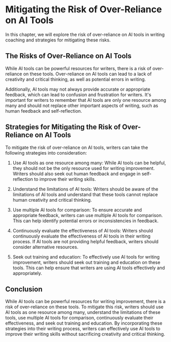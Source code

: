 Mitigating the Risk of Over-Reliance on AI Tools
=======================================================================================================

In this chapter, we will explore the risk of over-reliance on AI tools in writing coaching and strategies for mitigating these risks.

The Risks of Over-Reliance on AI Tools
--------------------------------------

While AI tools can be powerful resources for writers, there is a risk of over-reliance on these tools. Over-reliance on AI tools can lead to a lack of creativity and critical thinking, as well as potential errors in writing.

Additionally, AI tools may not always provide accurate or appropriate feedback, which can lead to confusion and frustration for writers. It's important for writers to remember that AI tools are only one resource among many and should not replace other important aspects of writing, such as human feedback and self-reflection.

Strategies for Mitigating the Risk of Over-Reliance on AI Tools
---------------------------------------------------------------

To mitigate the risk of over-reliance on AI tools, writers can take the following strategies into consideration:

1. Use AI tools as one resource among many: While AI tools can be helpful, they should not be the only resource used for writing improvement. Writers should also seek out human feedback and engage in self-reflection to improve their writing skills.

2. Understand the limitations of AI tools: Writers should be aware of the limitations of AI tools and understand that these tools cannot replace human creativity and critical thinking.

3. Use multiple AI tools for comparison: To ensure accurate and appropriate feedback, writers can use multiple AI tools for comparison. This can help identify potential errors or inconsistencies in feedback.

4. Continuously evaluate the effectiveness of AI tools: Writers should continuously evaluate the effectiveness of AI tools in their writing process. If AI tools are not providing helpful feedback, writers should consider alternative resources.

5. Seek out training and education: To effectively use AI tools for writing improvement, writers should seek out training and education on these tools. This can help ensure that writers are using AI tools effectively and appropriately.

Conclusion
----------

While AI tools can be powerful resources for writing improvement, there is a risk of over-reliance on these tools. To mitigate this risk, writers should use AI tools as one resource among many, understand the limitations of these tools, use multiple AI tools for comparison, continuously evaluate their effectiveness, and seek out training and education. By incorporating these strategies into their writing process, writers can effectively use AI tools to improve their writing skills without sacrificing creativity and critical thinking.
